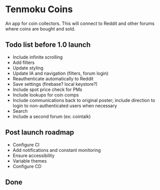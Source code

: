 # Tenmoku Coins

An app for coin collectors. This will connect to Reddit and other forums where coins are
bought and sold.

## Todo list before 1.0 launch
- Include infinite scrolling
- Add filters
- Update styling
- Update IA and navigation (filters, forum login)
- Reauthenticate automatically to Reddit
- Save settings (firebase? local keystore?)
- Include spot price check for PMs
- Include lookups for coin comps
- Include communications back to original poster; include direction to login to non-authenticated users when necessary
- Search
- Include a second forum (ex: cointalk)

## Post launch roadmap
- Configure CI
- Add notifications and constant monitoring
- Ensure accessibility
- Variable themes
- Configure CD

## Done